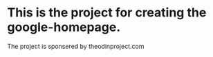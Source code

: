 This is the project for creating the google-homepage.
===============

The project is sponsered by theodinproject.com



